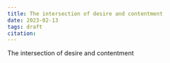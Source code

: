 ```yaml
---
title: The intersection of desire and contentment
date: 2023-02-13
tags: draft
citation: 
---
```


The intersection of desire and contentment
